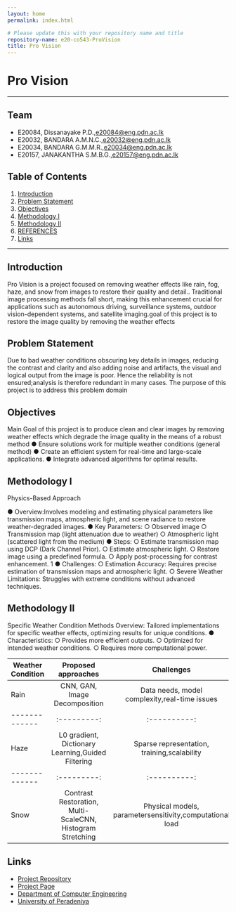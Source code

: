 ```yaml
---
layout: home
permalink: index.html

# Please update this with your repository name and title
repository-name: e20-co543-ProVision
title: Pro Vision
---
```


[comment]: # "This is the standard layout for the project, but you can clean this and use your own template"

# Pro Vision

---

<!-- 
This is a sample image, to show how to add images to your page. To learn more options, please refer [this](https://projects.ce.pdn.ac.lk/docs/faq/how-to-add-an-image/)

![Sample Image](./images/sample.png)
 -->

## Team
-  E20084, Dissanayake P.D.,e20084@eng.pdn.ac.lk <br>
-  E20032, BANDARA A.M.N.C.,e20032@eng.pdn.ac.lk <br>
-  E20034, BANDARA G.M.M.R.,e20034@eng.pdn.ac.lk <br>
-  E20157, JANAKANTHA S.M.B.G.,e20157@eng.pdn.ac.lk <br>

## Table of Contents
1. [Introduction](#introduction)
2. [Problem Statement](#Problem-Statement )
3. [Objectives](#Objectives)
4. [Methodology I](#Methodology-I)
5. [Methodology II](#Methodology-II)
6. [REFERENCES](#REFERENCES)
7. [Links](#links)

---

## Introduction

 Pro Vision is a project focused on removing weather effects like rain, fog, haze, and snow from
images to restore their quality and detail.. Traditional image processing methods fall short,
making this enhancement crucial for applications such as autonomous driving, surveillance
systems, outdoor vision-dependent systems, and satellite imaging.goal of this project is to restore
the image quality by removing the weather effects

## Problem Statement

Due to bad weather conditions obscuring key details in images, reducing the contrast and clarity
and also adding noise and artifacts, the visual and logical output from the image is poor. Hence
the reliability is not ensured;analysis is therefore redundant in many cases. The purpose of this
project is to address this problem domain

## Objectives
Main Goal of this project is to produce clean and clear images by removing weather effects
which degrade the image quality in the means of a robust method
● Ensure solutions work for multiple weather conditions (general method)
● Create an efficient system for real-time and large-scale applications.
● Integrate advanced algorithms for optimal results.


## Methodology I
Physics-Based Approach

   ● Overview:Involves modeling and estimating physical parameters like transmission maps, atmospheric light, and   scene radiance to restore weather-degraded images.
● Key Parameters:
      ○ Observed image
      ○ Transmission map (light attenuation due to weather)
      ○ Atmospheric light (scattered light from the medium)
● Steps:
      ○ Estimate transmission map using DCP (Dark Channel Prior).
      ○ Estimate atmospheric light.
      ○ Restore image using a predefined formula.
      ○ Apply post-processing for contrast enhancement.
1
● Challenges:
      ○ Estimation Accuracy: Requires precise estimation of transmission         maps and atmospheric light.
      ○ Severe Weather Limitations: Struggles with extreme conditions            without advanced techniques.


## Methodology II 

Specific Weather Condition Methods
Overview:
Tailored implementations for specific weather effects, optimizing results for unique conditions.
● Characteristics:
      ○ Provides more efficient outputs.
      ○ Optimized for intended weather conditions.
      ○ Requires more computational power.

  | Weather Condition | Proposed approaches | Challenges  |
| ------------- |:---------:|:----------:|
| Rain   |CNN, GAN, Image Decomposition|Data needs, model complexity,real-time issues| 
| ------------- |:---------:|:----------:|
|Haze  | L0 gradient, Dictionary Learning,Guided Filtering |Sparse representation, training,scalability | 
| ------------- |:---------:|:----------:|-------:|
| Snow | Contrast Restoration, Multi-ScaleCNN, Histogram Stretching| Physical models, parametersensitivity,computational load | 

       

##


##


##

## Links

- [Project Repository](https://github.com/cepdnaclk/e20-co543-ProVision/)
- [Project Page](https://cepdnaclk.github.io/e20-co543-ProVision/)
- [Department of Computer Engineering](http://www.ce.pdn.ac.lk/)
- [University of Peradeniya](https://eng.pdn.ac.lk/)


[//]: # (Please refer this to learn more about Markdown syntax)
[//]: # (https://github.com/adam-p/markdown-here/wiki/Markdown-Cheatsheet)
